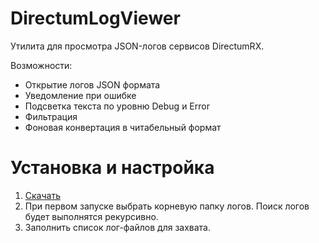 # DirectumLogViewer
Утилита для просмотра JSON-логов сервисов DirectumRX.

Возможности:
- Открытие логов JSON формата
- Уведомление при ошибке
- Подсветка текста по уровню Debug и Error
- Фильтрация
- Фоновая конвертация в читабельный формат

# Установка и настройка
1.	[Скачать](https://github.com/DirectumCompany/DirectumLogViewer/releases/download/v1.0/LogViewer.exe)
2.	При первом запуске выбрать корневую папку логов. Поиск логов будет выполнятся рекурсивно.
3.	Заполнить список лог-файлов для захвата.
